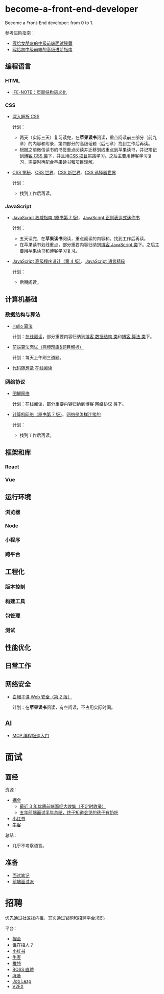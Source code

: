 # become-a-front-end-developer

Become a Front-End developer: from 0 to 1.

参考进阶指南：

- [写给女朋友的中级前端面试秘籍](https://juejin.cn/post/6844904115428917255)
- [写给初中级前端的高级进阶指南](https://juejin.cn/post/6844904103504527374)

## 编程语言

### HTML

- [IFE-NOTE：页面结构语义化](https://rainylog.com/post/ife-note-1/)

### CSS

- [深入解析 CSS](https://book.douban.com/subject/35021471/)

  计划：

  - 两天（实际三天）复习读完，在**苹果读书**阅读，重点阅读前三部分（前九章）的内容和附录，第四部分的高级话题（后七章）找到工作后再读。
  - 根据之前微信读书的书签重点阅读并迁移划线重点到苹果读书，并记笔记到[博客 CSS 类](https://xuekeven.github.io/categories/编程语言/CSS/)下，并且用[CSS 项目](https://github.com/xuekeven/learn-web/tree/main/dome/CSS)实践学习。之后主要用博客学习复习，需要时再配合苹果读书和项目理解。

- [CSS 揭秘](https://book.douban.com/subject/26745943/)、[CSS 世界](https://book.douban.com/subject/27615777/)、[CSS 新世界](https://book.douban.com/subject/35539710/)、[CSS 选择器世界](https://book.douban.com/subject/34846688/)

  计划：

  - 找到工作后再读。

### JavaScript

- [JavaScript 权威指南 (原书第 7 版)](https://book.douban.com/subject/35396470/)、[JavaScript 正则表达式迷你书](https://zhuanlan.zhihu.com/p/29707385)

  计划：

  - 五天读完，在**苹果读书**阅读，重点阅读的内容和，找到工作后再读。
  - 在苹果读书划线重点，部分重要内容归纳到[博客 JavaScript 类](https://xuekeven.github.io/categories/编程语言/JavaScript/)下。之后主要用苹果读书和博客学习复习。

- [JavaScript 高级程序设计（第 4 版）](https://book.douban.com/subject/35175321/)、[JavaScript 语言精粹](https://book.douban.com/subject/11874748/)

  计划：

  - 后期阅读。

## 计算机基础

### 数据结构与算法

- [Hello 算法](https://book.douban.com/subject/36794227/)

  计划：[在线阅读](https://www.hello-algo.com/chapter_preface/)，部分重要内容归纳到[博客 数据结构 类](https://xuekeven.github.io/categories/计算机基础/数据结构/)和[博客 算法 类](https://xuekeven.github.io/categories/计算机基础/算法/)下。

- [前端算法面试（高频题库&题目解析）](https://github.com/hovinghuang/fe-agorithm-interview)

  计划：每天上午刷三道题。

- [代码随想录](https://book.douban.com/subject/35680544/)
  [在线阅读](https://programmercarl.com/)

### 网络协议

- [图解网络](https://xiaolincoding.com/network/)

  计划：[在线阅读](https://xiaolincoding.com/network/)，部分重要内容归纳到[博客 网络协议 类](https://xuekeven.github.io/categories/计算机基础/网络协议/)下。

- [计算机网络（原书第 7 版）](https://book.douban.com/subject/30280001/)、[网络是怎样连接的](https://book.douban.com/subject/26941639/)

  计划：

  - 找到工作后再读。

## 框架和库

### React

### Vue

## 运行环境

### 浏览器

### Node

### 小程序

### 跨平台

## 工程化

### 版本控制

### 构建工具

### 包管理

### 测试

## 性能优化

## 日常工作

## 网络安全

- [白帽子讲 Web 安全（第 2 版）](https://book.douban.com/subject/36502703/)

  计划：在**苹果读书**阅读，有空阅读，不占用实际时间。

## AI

- [MCP 编程极速入门](https://github.com/liaokongVFX/MCP-Chinese-Getting-Started-Guide)

# 面试

## 面经

资源：

- [掘金](https://juejin.cn)
  - [最近 3 年优质前端面经大收集（不定时收录）](https://juejin.cn/post/7217019513946669111)
  - [五年前端面试半年总结，终于知道会哭的孩子有奶吃](https://juejin.cn/post/7537238517697527859)
- [小红书](https://www.xiaohongshu.com/explore)
- [牛客](https://www.nowcoder.com/)

总结：

- 几乎不考察语言。

## 准备

- [面试笔记](https://feroad.tech/interview/note.html)
- [前端面试派](https://www.mianshipai.com/)

# 招聘

优先通过社区找内推，其次通过官网和招聘平台求职。

平台：

- [掘金](https://juejin.cn/pin/club/6819970850532360206)
- [谁在招人？](https://github.com/ruanyf/weekly/issues/7408)
- [小红书](https://www.xiaohongshu.com/explore)
- [牛客](https://www.nowcoder.com/)
- [推特](https://x.com/)
- [BOSS 直聘](https://www.zhipin.com/)
- [脉脉](https://maimai.cn/)
- [Job Leap](https://jobleap.cn/)
- [V2EX](https://www.v2ex.com/?tab=jobs)
